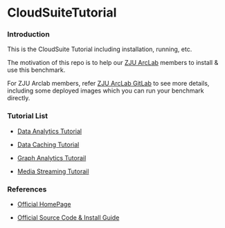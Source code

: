CloudSuiteTutorial
==================

### Introduction

This is the CloudSuite Tutorial including installation, running, etc. 

The motivation of this repo is to help our [ZJU ArcLab](http://arc.zju.edu.cn) members to install & use this benchmark.

For ZJU Arclab members, refer [ZJU ArcLab GitLab](http://arc.zju.edu.cn:18083/arclab/forum/issues/4) to see more details, including some deployed images which you can run your benchmark directly.

### Tutorial List

* [Data Analytics Tutorial](https://github.com/chetui/CloudSuiteTutorial/tree/master/data_analytics)

* [Data Caching Tutorial](https://github.com/chetui/CloudSuiteTutorial/tree/master/data_caching)

* [Graph Analytics Tutorail](https://github.com/chetui/CloudSuiteTutorial/tree/master/graph_analytics)

* [Media Streaming Tutorail](https://github.com/chetui/CloudSuiteTutorial/tree/master/media_streaming)

### References

* [Official HomePage](http://parsa.epfl.ch/cloudsuite/cloudsuite.html)  

* [Official Source Code & Install Guide](http://parsa.epfl.ch/cloudsuite/downloads.html)  
